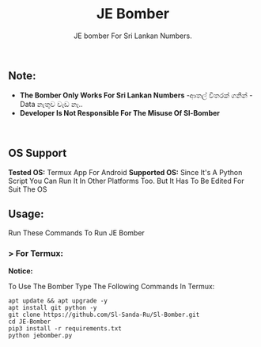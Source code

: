 <h1 align="center">JE Bomber</h1>
<p align="center">JE bomber For Sri Lankan Numbers.</p><br>

## Note:
- **The Bomber Only Works For Sri Lankan Numbers**
-ආතල් විතරක් ගනින්
-Data නැතුව වැඩ නෑ..
- **Developer Is Not Responsible For The Misuse Of Sl-Bomber**
<br>

## OS Support
**Tested OS:**
Termux App For Android
**Supported OS:**
Since It's A Python Script You Can Run It In Other Platforms Too. But It Has To Be Edited For Suit The OS

## Usage:

Run These Commands To Run JE Bomber

### > For Termux:

**Notice:** 

To Use The Bomber Type The Following Commands In Termux:
```
apt update && apt upgrade -y
apt install git python -y
git clone https://github.com/Sl-Sanda-Ru/Sl-Bomber.git
cd JE-Bomber
pip3 install -r requirements.txt
python jebomber.py
```

